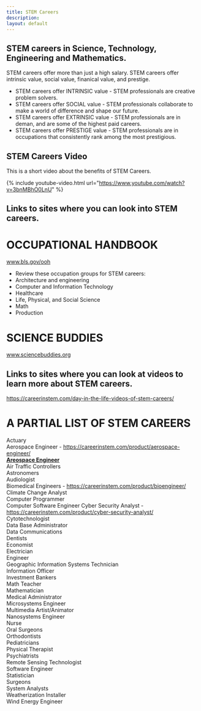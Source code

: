 ```yaml
---
title: STEM Careers
description:
layout: default
---
```



## **STEM careers in Science, Technology, Engineering and Mathematics.** 

STEM careers offer more than just a high salary.
STEM careers offer intrinsic value, social value, finanical value, and prestige.  

- STEM careers offer INTRINSIC value - STEM professionals are creative problem solvers.                                    
- STEM careers offer SOCIAL value - STEM professionals collaborate to make a world of difference and shape our future.                
- STEM careers offer EXTRINSIC value - STEM professionals are in deman, and are some of the highest paid careers.                  
- STEM careers offer PRESTIGE value - STEM professionals are in occupations that consistently rank among the most prestigious.          

## **STEM Careers Video**
This is a short video about the benefits of STEM Careers.

{% include youtube-video.html url="https://www.youtube.com/watch?v=3bnMBhO0LnU" %}
                                                                                     
                                                                                        
                                                                                       
                                                                                     
## **Links to sites where you can look into STEM careers.**
# **OCCUPATIONAL HANDBOOK**
www.bls.gov/ooh
- Review these occupation groups for STEM careers:
- Architecture and engineering
- Computer and Information Technology
- Healthcare
- Life, Physical, and Social Science
- Math
- Production

# **SCIENCE BUDDIES**
www.sciencebuddies.org

## **Links to sites where you can look at videos to learn more about STEM careers.**
https://careerinstem.com/day-in-the-life-videos-of-stem-careers/


# **A PARTIAL LIST OF STEM CAREERS**
Actuary                             
Aerospace Engineer - https://careerinstem.com/product/aerospace-engineer/   
**[Areospace Engineer](https://careerinstem.com/product/aerospace-engineer/)**         
Air Traffic Controllers                                
Astronomers                                         
Audiologist  
Biomedical Engineers - https://careerinstem.com/product/bioengineer/                   
Climate Change Analyst                          
Computer Programmer                           
Computer Software Engineer 
Cyber Security Analyst - https://careerinstem.com/product/cyber-security-analyst/               
Cytotechnologist                              
Data Base Administrator                           
Data Communications                                
Dentists                                             
Economist                                   
Electrician                                     
Engineer                                        
Geographic Information Systems Technician                       
Information Officer                                  
Investment Bankers                                        
Math Teacher                                        
Mathematician                                   
Medical Administrator                                    
Microsystems Engineer                                       
Multimedia Artist/Animator                               
Nanosystems Engineer                                    
Nurse                                            
Oral Surgeons                                         
Orthodontists                                                
Pediatricians                                              
Physical Therapist                                  
Psychiatrists                                       
Remote Sensing Technologist                               
Software Engineer                                   
Statistician                                   
Surgeons                                               
System Analysts                                            
Weatherization Installer                                
Wind Energy Engineer                                   
